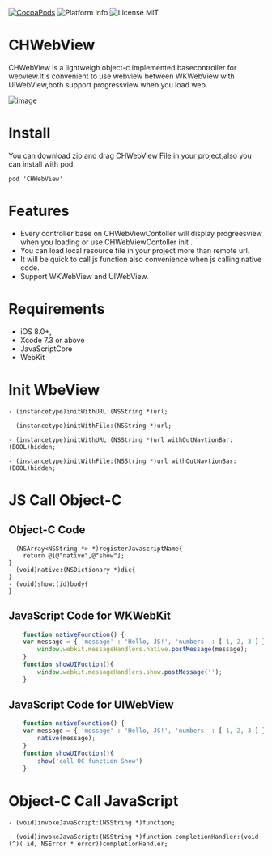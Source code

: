 [![CocoaPods](https://cocoapod-badges.herokuapp.com/v/CHWebView/badge.svg)](http://www.cocoapods.org/?q=CHWebView)
![Platform info](http://img.shields.io/cocoapods/p/CHWebView.svg?style=flat)
![License MIT](https://go-shields.herokuapp.com/license-MIT-blue.png)

# CHWebView
CHWebView is a lightweigh object-c implemented basecontroller for webview.It's convenient to use webview between WKWebView with UIWebView,both support progressview when you load web.

![image](https://github.com/chausson/CHWebView/blob/master/Resource/WebView.gif)

# Install
You can download zip and drag CHWebView File in your project,also you can install with pod.
``` object-c
pod 'CHWebView'
```

# Features
* Every controller base on CHWebViewContoller will display progreesview when you loading or use CHWebViewContoller init .
* You can load local resource file in your project more than remote url.
* It will be quick to call js function also convenience when js calling native code.
* Support WKWebView and UIWebView.

# Requirements
* iOS 8.0+, 
* Xcode 7.3 or above
* JavaScriptCore
* WebKit

# Init WbeView
``` object-c
- (instancetype)initWithURL:(NSString *)url;

- (instancetype)initWithFile:(NSString *)url;

- (instancetype)initWithURL:(NSString *)url withOutNavtionBar:(BOOL)hidden;

- (instancetype)initWithFile:(NSString *)url withOutNavtionBar:(BOOL)hidden;

```
# JS Call Object-C
## Object-C Code
``` object-c
- (NSArray<NSString *> *)registerJavascriptName{
    return @[@"native",@"show"];
}
- (void)native:(NSDictionary *)dic{
}
- (void)show:(id)body{
}
```
## JavaScript Code for WKWebKit
``` javascript
    function nativeFounction() {
    var message = { 'message' : 'Hello, JS!', 'numbers' : [ 1, 2, 3 ] };
        window.webkit.messageHandlers.native.postMessage(message);
    }
    function showUIFuction(){
        window.webkit.messageHandlers.show.postMessage('');
    }
```
## JavaScript Code for UIWebView
``` javascript
    function nativeFounction() {
    var message = { 'message' : 'Hello, JS!', 'numbers' : [ 1, 2, 3 ] };
        native(message);
    }
    function showUIFuction(){
        show('call OC function Show')
    }
```
# Object-C Call JavaScript
``` object-c
- (void)invokeJavaScript:(NSString *)function;

- (void)invokeJavaScript:(NSString *)function completionHandler:(void (^)( id, NSError * error))completionHandler;
```

